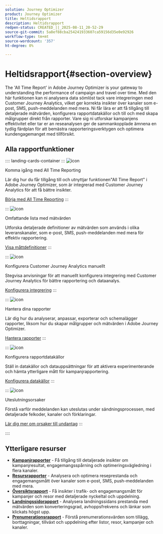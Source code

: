```yaml
---
solution: Journey Optimizer
product: Journey Optimizer
title: Heltidsrapport
description: Heltidsrapport
redpen-status: CREATED_||_2025-08-11_20-52-29
source-git-commit: 5a8ef88cba254241933607ca59156d35e0e92926
workflow-type: tm+mt
source-wordcount: '357'
ht-degree: 0%

---
```



# Heltidsrapport{#section-overview}

The &#39;All Time Report&#39; in Adobe Journey Optimizer is your gateway to understanding the performance of campaign and travel over time. Med den här funktionen kan ni analysera data sömlöst tack vare integreringen med Customer Journey Analytics, vilket ger korrekta insikter över kanaler som e-post, SMS, push-meddelanden med mera. Ni får lära er att få tillgång till detaljerade mätvärden, konfigurera rapportdatakällor och till och med skapa målgrupper direkt från rapporter. Vare sig ni utforskar kampanjens effektivitet eller tar er an reseanalysen ger de sammankopplade ämnena en tydlig färdplan för att bemästra rapporteringsverktygen och optimera kundengagemanget med tillförsikt.

## Alla rapportfunktioner

:::: landing-cards-container
:::
![icon](https://cdn.experienceleague.adobe.com/icons/circle-play.svg?lang=sv-SE)

Komma igång med All Time Reporting

Lär dig hur du får tillgång till och utnyttjar funktionen&quot;All Time Report&quot; i Adobe Journey Optimizer, som är integrerad med Customer Journey Analytics för att få bättre insikter.

[Börja med All Time Reporting](../using/reports/report-gs-cja.md)
:::

:::
![icon](https://cdn.experienceleague.adobe.com/icons/chart-line.svg?lang=sv-SE)

Omfattande lista med mätvärden

Utforska detaljerade definitioner av mätvärden som används i olika leveranskanaler, som e-post, SMS, push-meddelanden med mera för effektiv rapportering.

[Visa måttdefinitioner](../using/reports/global-report-components-cja.md)
:::

:::
![icon](https://cdn.experienceleague.adobe.com/icons/gear.svg?lang=sv-SE)

Konfigurera Customer Journey Analytics manuellt

Stegvisa anvisningar för att manuellt konfigurera integrering med Customer Journey Analytics för bättre rapportering och dataanalys.

[Konfigurera integrering](../using/reports/cja-ajo.md)
:::

:::
![icon](https://cdn.experienceleague.adobe.com/icons/list-check.svg?lang=sv-SE)

Hantera dina rapporter

Lär dig hur du analyserar, anpassar, exporterar och schemalägger rapporter, liksom hur du skapar målgrupper och mätvärden i Adobe Journey Optimizer.

[Hantera rapporter](../using/reports/report-cja-manage.md)
:::

:::
![icon](https://cdn.experienceleague.adobe.com/icons/puzzle-piece.svg?lang=sv-SE)

Konfigurera rapportdatakällor

Ställ in datakällor och datauppsättningar för att aktivera experimenterande och hämta ytterligare mått för kampanjrapportering.

[Konfigurera datakällor](../using/reports/reporting-configuration.md)
:::

:::
![icon](https://cdn.experienceleague.adobe.com/icons/shield-halved.svg?lang=sv-SE)

Uteslutningsorsaker

Förstå varför meddelanden kan uteslutas under sändningsprocessen, med detaljerade felkoder, kanaler och förklaringar.

[Lär dig mer om orsaker till undantag](../using/reports/exclusion-list.md)
:::

::::


## Ytterligare resurser

- **[Kampanjrapporter](campaign-reporting-landing-page.md)** - Få tillgång till detaljerade insikter om kampanjresultat, engagemangsspårning och optimeringsvägledning i flera kanaler.
- **[Resursrapporter](journey-reporting-landing-page.md)** - Analysera och optimera reseprestanda och engagemangsmått över kanaler som e-post, SMS, push-meddelanden med mera.
- **[Översiktsrapport](../using/reports/channel-report-cja.md)** - Få insikter i trafik- och engagemangsmått för kampanjer och resor med detaljerade nyckeltal och uppdelning.
- **[Landningssidorapport](../using/reports/lp-report-global-cja.md)** - Analysera landningssidans prestanda med mätvärden som konverteringsgrad, avhoppsfrekvens och länkar som klickats högst upp.
- **[Prenumerationsrapport](../using/reports/subscription-report-global-cja.md)** - Förstå prenumerationsvärden som tillägg, borttagningar, tillväxt och uppdelning efter listor, resor, kampanjer och kanaler.

